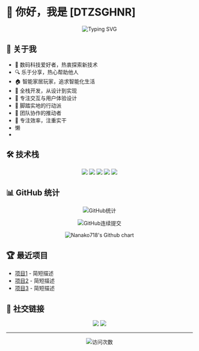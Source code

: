 # 👋 你好，我是 [DTZSGHNR]

<p align="center">
  <img src="https://readme-typing-svg.herokuapp.com?font=Fira+Code&pause=1000&color=2196F3&center=true&vCenter=true&width=435&lines=热爱编程的软件开发工程师;Always+learning+new+things" alt="Typing SVG" />
</p>

## 🚀 关于我

- 🤖️ 数码科技爱好者，热衷探索新技术
- 🔍 乐于分享，热心帮助他人
- 🏠 智能家居玩家，追求智能化生活
- 🔨 全栈开发，从设计到实现
- 🎨 专注交互与用户体验设计
- 🏃 脚踏实地的行动派
- 🧱 团队协作的推动者
- 💪 专注效率，注重实干
- 懒
- 

## 🛠️ 技术栈

<p align="center">
  <img src="https://img.shields.io/badge/-Python-3776AB?style=flat-square&logo=python&logoColor=white" />
  <img src="https://img.shields.io/badge/-Vue.js-4FC08D?style=flat-square&logo=vue.js&logoColor=white" />
  <img src="https://img.shields.io/badge/-JavaScript-F7DF1E?style=flat-square&logo=javascript&logoColor=black" />
  <img src="https://img.shields.io/badge/-HTML5-E34F26?style=flat-square&logo=html5&logoColor=white" />
  <img src="https://img.shields.io/badge/-Node.js-339933?style=flat-square&logo=node.js&logoColor=white" />
  <!-- 添加更多你使用的技术 -->
</p>

## 📊 GitHub 统计

<p align="center">
  <img src="https://github-immortality.vercel.app/api?username=Nanako718" alt="GitHub统计" />
</p>

<p align="center">
  <img src="https://github-readme-streak-stats.herokuapp.com/?user=Nanako718&theme=tokyonight" alt="GitHub连续提交" />
</p>

<p align="center">
  <img src="https://ghchart.rshah.org/7c4DFF/Nanako718" alt="Nanako718's Github chart" />
</p>

## 🏆 最近项目

<!-- 在这里列出你的置顶项目 -->
- [项目1](链接) - 简短描述
- [项目2](链接) - 简短描述
- [项目3](链接) - 简短描述

## 🤝 社交链接

<p align="center">
  <a href="你的酷安主页链接"><img src="https://img.shields.io/badge/-酷安-4CAF50?style=flat-square&logo=android&logoColor=white" /></a>
  <a href="你的Telegram链接"><img src="https://img.shields.io/badge/-Telegram-26A5E4?style=flat-square&logo=telegram&logoColor=white" /></a>
  <!-- 添加更多社交媒体链接 -->
</p>

---

<p align="center">
  <img src="https://komarev.com/ghpvc/?username=Nanako718&color=brightgreen" alt="访问次数" />
</p> 
